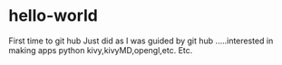 # hello-world
First time to git hub
Just did as I was guided by git hub
.....interested in making apps python kivy,kivyMD,opengl,etc. Etc.
